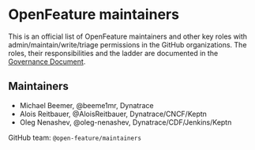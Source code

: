 # OpenFeature maintainers

This is an official list of OpenFeature maintainers and other key roles
with admin/maintain/write/triage permissions in the GitHub organizations.
The roles, their responsibilities and the ladder are documented in the [Governance Document](./README.md).

<!--
Names added to this file should be in the following format:
* Individual's Name, @githubhandle, Affiliation(s)
-->

## Maintainers

* Michael Beemer, @beeme1mr, Dynatrace
* Alois Reitbauer, @AloisReitbauer, Dynatrace/CNCF/Keptn
* Oleg Nenashev, @oleg-nenashev, Dynatrace/CDF/Jenkins/Keptn

GitHub team: `@open-feature/maintainers`

